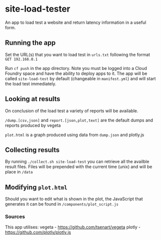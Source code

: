 # site-load-tester

An app to load test a website and return latency information in a useful form.

## Running the app

Set the URL(s) that you want to load test in `urls.txt` following the format `GET 192.168.0.1`

Run `cf push` in the app directory.  Note you must be logged into a Cloud Foundry space and have the ability to deploy apps to it.
The app will be called `site-load-test` by default (changeable in `manifest.yml`) and will start the load test immediately.

## Looking at results

On conclusion of the load test a variety of reports will be available.

`/dump.[csv,json]` and `report.[json,plot,text]` are the default dumps and reports produced by vegeta

`plot.html` is a graph produced using data from `dump.json` and plotly.js

## Collecting results

By running `./collect.sh site-load-test` you can retrieve all the availble result files.  Files will be prepended with the current time (unix) and will be place in `/data`

## Modifying `plot.html`

Should you want to edit what is shown in the plot, the JavaScript that generates it can be found in `/components/plot_script.js`

### Sources
This app utilises:
vegeta - https://github.com/tsenart/vegeta
plotly - https://github.com/plotly/plotly.js
 
